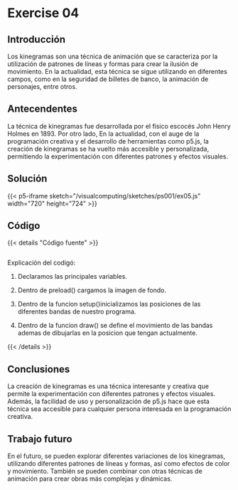 # Exercise 04

## Introducción

Los kinegramas son una técnica de animación que se caracteriza por la utilización de patrones de líneas y formas para crear la ilusión de movimiento. En la actualidad, esta técnica se sigue utilizando en diferentes campos, como en la seguridad de billetes de banco, la animación de personajes, entre otros.

## Antecendentes

La técnica de kinegramas fue desarrollada por el físico escocés John Henry Holmes en 1893. Por otro lado, En la actualidad, con el auge de la programación creativa y el desarrollo de herramientas como p5.js, la creación de kinegramas se ha vuelto más accesible y personalizada, permitiendo la experimentación con diferentes patrones y efectos visuales.

## Solución

{{< p5-iframe sketch="/visualcomputing/sketches/ps001/ex05.js" width="720" height="724" >}}

## Código

{{< details "Código fuente" >}}

<pre data-src="/visualcomputing/sketches/ps001/ex05.js" class="line-numbers"></pre>

Explicación del codigó:

1. Declaramos las principales variables.

2. Dentro de preload() cargamos la imagen de fondo.

3. Dentro de la funcion setup()inicializamos las posiciones de las diferentes bandas de nuestro programa.

4. Dentro de la funcion draw() se define el movimiento de las bandas ademas de dibujarlas en la posicion que tengan actualmente.

{{< /details >}}

## Conclusiones

La creación de kinegramas es una técnica interesante y creativa que permite la experimentación con diferentes patrones y efectos visuales. Además, la facilidad de uso y personalización de p5.js hace que esta técnica sea accesible para cualquier persona interesada en la programación creativa.

## Trabajo futuro

En el futuro, se pueden explorar diferentes variaciones de los kinegramas, utilizando diferentes patrones de líneas y formas, así como efectos de color y movimiento. También se pueden combinar con otras técnicas de animación para crear obras más complejas y dinámicas.
